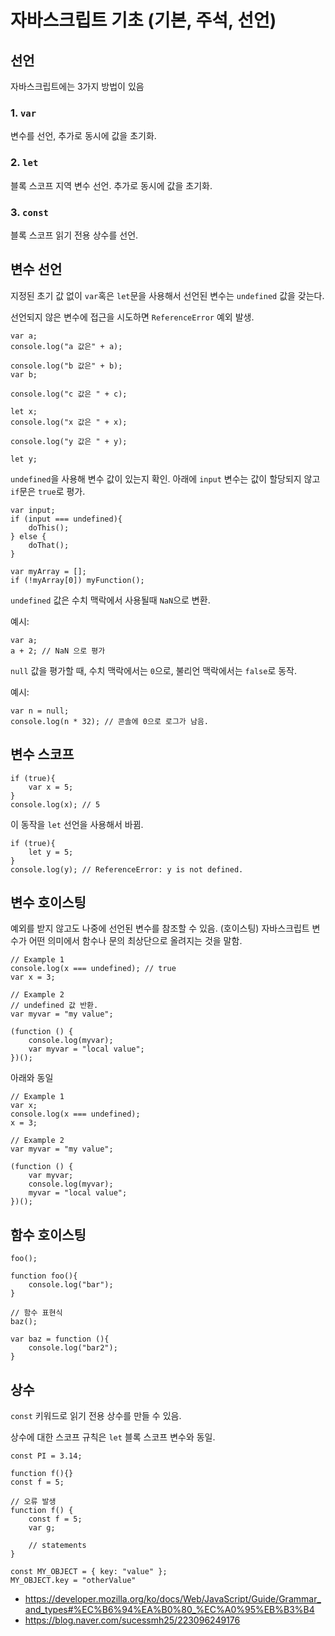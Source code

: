 # 자바스크립트 기초 (기본, 주석, 선언)

## 선언 
자바스크립트에는 3가지 방법이 있음
### 1. `var`
변수를 선언, 추가로 동시에 값을 초기화.

### 2. `let`
블록 스코프 지역 변수 선언. 추가로 동시에 값을 초기화.
    
### 3. `const`
블록 스코프 읽기 전용 상수를 선언.

## 변수 선언
지정된 초기 값 없이 `var`혹은 `let`문을 사용해서 선언된 변수는 `undefined` 값을 갖는다. 


선언되지 않은 변수에 접근을 시도하면 `ReferenceError` 예외 발생. 
```
var a; 
console.log("a 값은" + a); 

console.log("b 값은" + b);
var b;  

console.log("c 값은 " + c);

let x; 
console.log("x 값은 " + x);

console.log("y 값은 " + y);

let y; 
```

`undefined`을 사용해 변수 값이 있는지 확인.
아래에 `input` 변수는 값이 할당되지 않고 `if`문은 `true`로 평가.

```
var input; 
if (input === undefined){
    doThis();
} else { 
    doThat(); 
}
```

```
var myArray = [];
if (!myArray[0]) myFunction(); 
```

`undefined` 값은 수치 맥락에서 사용될때 `NaN`으로 변환.

예시:
```
var a; 
a + 2; // NaN 으로 평가 
```

`null` 값을 평가할 때, 수치 맥락에서는 `0`으로, 불리언 맥락에서는 `false`로 동작. 


예시: 
```
var n = null;
console.log(n * 32); // 콘솔에 0으로 로그가 남음. 
```

## 변수 스코프 

```
if (true){
    var x = 5;
}
console.log(x); // 5 
```
이 동작을 `let` 선언을 사용해서 바뀜.

```
if (true){
    let y = 5;
}
console.log(y); // ReferenceError: y is not defined. 
```

## 변수 호이스팅 

예외를 받지 않고도 나중에 선언된 변수를 참조할 수 있음. (호이스팅)
자바스크립트 변수가 어떤 의미에서 함수나 문의 최상단으로 올려지는 것을 말함.

```
// Example 1 
console.log(x === undefined); // true
var x = 3; 

// Example 2 
// undefined 값 반환. 
var myvar = "my value";

(function () {
    console.log(myvar);
    var myvar = "local value";
})();
```

아래와 동일
```
// Example 1 
var x; 
console.log(x === undefined);
x = 3; 

// Example 2 
var myvar = "my value";

(function () {
    var myvar; 
    console.log(myvar);
    myvar = "local value";
})();
```

## 함수 호이스팅 
```
foo();

function foo(){
    console.log("bar");
}

// 함수 표현식 
baz();

var baz = function (){
    console.log("bar2");
}
```


## 상수 
`const` 키워드로 읽기 전용 상수를 만들 수 있음. 

상수에 대한 스코프 규칙은 `let` 블록 스코프 변수와 동일.

`const PI = 3.14;`

```
function f(){}
const f = 5; 

// 오류 발생
function f() {
    const f = 5; 
    var g; 

    // statements
}
```

```
const MY_OBJECT = { key: "value" };
MY_OBJECT.key = "otherValue"
```



- https://developer.mozilla.org/ko/docs/Web/JavaScript/Guide/Grammar_and_types#%EC%B6%94%EA%B0%80_%EC%A0%95%EB%B3%B4
- https://blog.naver.com/sucessmh25/223096249176
